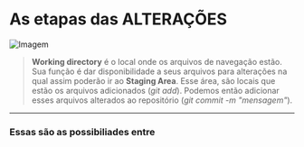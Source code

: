 # As etapas das ALTERAÇÕES

![Imagem](https://d2v0x26thbzlwf.cloudfront.net/prod/190/img/rId5vy54ke00.5h3.png)

> **Working directory** é o local onde os arquivos de navegação estão. Sua função é dar disponibilidade a seus arquivos para alterações na qual assim poderão ir ao **Staging Area**. Esse área, são locais que estão os arquivos adicionados (*git add*). Podemos então adicionar esses arquivos alterados ao repositório (*git commit -m "mensagem"*).

--- 

### Essas são as possibiliades entre 









<!--stackedit_data:
eyJoaXN0b3J5IjpbLTY4NzI5ODU3MSwtNzYwMDk1MDg2LDQ2OT
k5NTAxOCwtNjEzMTI3Mzg2LDExODM3MzQxMjJdfQ==
-->